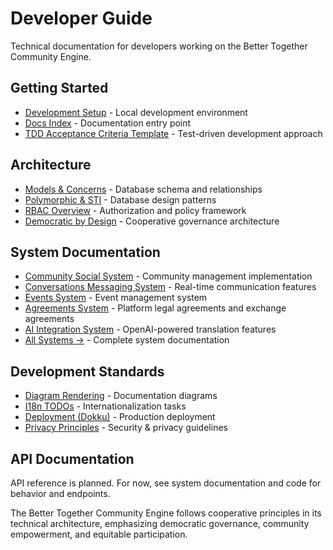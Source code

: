 # Developer Guide

Technical documentation for developers working on the Better Together Community Engine.

## Getting Started
- [Development Setup](../development/dev-setup.md) - Local development environment
- [Docs Index](../README.md) - Documentation entry point
- [TDD Acceptance Criteria Template](../implementation/templates/tdd_acceptance_criteria_template.md) - Test-driven development approach

## Architecture
- [Models & Concerns](architecture/models_and_concerns.md) - Database schema and relationships
- [Polymorphic & STI](architecture/polymorphic_and_sti.md) - Database design patterns
- [RBAC Overview](architecture/rbac_overview.md) - Authorization and policy framework
- [Democratic by Design](../shared/democratic_by_design.md) - Cooperative governance architecture

## System Documentation
- [Community Social System](systems/community_social_system.md) - Community management implementation
- [Conversations Messaging System](systems/conversations_messaging_system.md) - Real-time communication features
- [Events System](systems/events_system.md) - Event management system
- [Agreements System](systems/agreements_system.md) - Platform legal agreements and exchange agreements
- [AI Integration System](systems/ai_integration_system.md) - OpenAI-powered translation features
- [All Systems →](systems/) - Complete system documentation

## Development Standards
- [Diagram Rendering](development/diagram_rendering.md) - Documentation diagrams
- [I18n TODOs](development/i18n_todo.md) - Internationalization tasks
- [Deployment (Dokku)](../production/deployment-dokku.md) - Production deployment
- [Privacy Principles](../shared/privacy_principles.md) - Security & privacy guidelines

## API Documentation
API reference is planned. For now, see system documentation and code for behavior and endpoints.

The Better Together Community Engine follows cooperative principles in its technical architecture, emphasizing democratic governance, community empowerment, and equitable participation.
